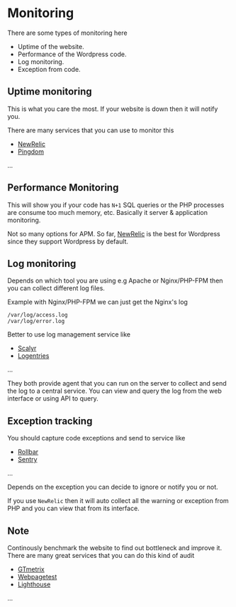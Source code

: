 # Monitoring

There are some types of monitoring here

- Uptime of the website.
- Performance of the Wordpress code.
- Log monitoring.
- Exception from code.

## Uptime monitoring

This is what you care the most. If your website is down then it will notify you.

There are many services that you can use to monitor this

- [NewRelic](https://newrelic.com/)
- [Pingdom](https://pingdom.com/)

...

## Performance Monitoring

This will show you if your code has `N+1` SQL queries or the PHP processes are consume too much memory, etc. Basically it server & application monitoring.

Not so many options for APM. So far, [NewRelic](https://newrelic.com/) is the best for Wordpress since they support Wordpress by default.

## Log monitoring

Depends on which tool you are using e.g Apache or Nginx/PHP-FPM then you can collect different log files. 

Example with Nginx/PHP-FPM we can just get the Nginx's log

```
/var/log/access.log
/var/log/error.log
```

Better to use log management service like

- [Scalyr](https://www.scalyr.com/)
- [Logentries](https://logentries.com/)

...

They both provide agent that you can run on the server to collect and send the log to a central service. You can view and query the log from the web interface or using API to query.

## Exception tracking

You should capture code exceptions and send to service like

- [Rollbar](https://rollbar.com/)
- [Sentry](https://sentry.io/)

...

Depends on the exception you can decide to ignore or notify you or not.

If you use `NewRelic` then it will auto collect all the warning or exception from PHP and you can view that from its interface.

## Note

Continously benchmark the website to find out bottleneck and improve it. There are many great services that you can do this kind of audit

- [GTmetrix](https://gtmetrix.com/)
- [Webpagetest](https://www.webpagetest.org/)
- [Lighthouse](https://developers.google.com/web/tools/lighthouse/)

...
